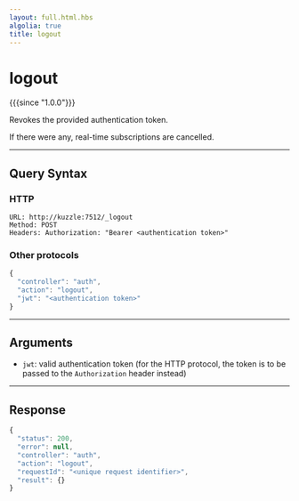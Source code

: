 ```yaml
---
layout: full.html.hbs
algolia: true
title: logout
---
```


# logout

{{{since "1.0.0"}}}

Revokes the provided authentication token.

If there were any, real-time subscriptions are cancelled.

---

## Query Syntax

### HTTP

```http
URL: http://kuzzle:7512/_logout
Method: POST  
Headers: Authorization: "Bearer <authentication token>"
```

### Other protocols

```js
{
  "controller": "auth",
  "action": "logout",
  "jwt": "<authentication token>"
}
```

---

## Arguments

* `jwt`: valid authentication token (for the HTTP protocol, the token is to be passed to the `Authorization` header instead)

---

## Response

```js
{
  "status": 200,
  "error": null,
  "controller": "auth",
  "action": "logout",
  "requestId": "<unique request identifier>",
  "result": {}
}
```
